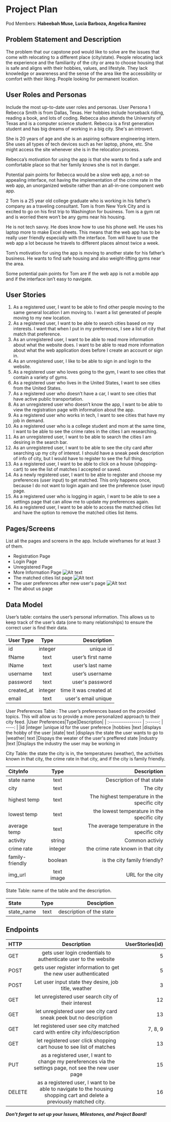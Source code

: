# Project Plan

Pod Members: **Habeebah Muse, Lucia Barboza, Angelica Ramirez**

## Problem Statement and Description

The problem that our capstone pod would like to solve are the issues that come with relocating to a different place (city/state). People relocating lack the experience and the familiarity of the city or area to choose housing that is safe and aligns with their hobbies, values, and lifestyle. They lack knowledge or awareness and the sense of the area like the accessibility or comfort with their liking. People looking for permanent location.

## User Roles and Personas

Include the most up-to-date user roles and personas.
User Persona
1
Rebecca Smith is from Dallas, Texas. Her hobbies include horseback riding, reading a book, and lots of coding. Rebecca also attends the University of Texas and is a computer science student. Rebecca is a first generation student and has big dreams of working in a big city. She's an introvert.

She is 20 years of age and she is an aspiring software engineering intern. She uses all types of tech devices such as her laptop, phone, etc. She might access the site whenever she is in the relocation process.

Rebecca’s motivation for using the app is that she wants to find a safe and comfortable place so that her family knows she is not in danger.

Potential pain points for Rebecca would be a slow web app, a not-so appealing interface, not having the implementation of the crime rate in the web app, an unorganized website rather than an all-in-one component web app.

2
Tom is a 25 year old college graduate who is working in his father’s company as a traveling consultant. Tom is from New York City and is excited to go on his first trip to Washington for business. Tom is a gym rat and is worried there won’t be any gyms near his housing.

He is not tech savvy. He does know how to use his phone well. He uses his laptop more to make Excel sheets. This means that the web app has to be really user friendly especially with the interface. Tom will have to use the web app a lot because he travels to different places almost twice a week.

Tom’s motivation for using the app is moving to another state for his father’s business. He wants to find safe housing and also weight-lifting gyms near the area.

Some potential pain points for Tom are if the web app is not a mobile app and if the interface isn’t easy to navigate.

## User Stories

1. As a registered user, I want to be able to find other people moving to the same general location I am moving to. I want a list generated of people moving to my new location.
2. As a registered user, I want to be able to search cities based on my interests. I want that when I put in my preferences, I see a list of city that match that preference.
3. As an unregistered user, I want to be able to read more information about what the website does. I want to be able to read more information about what the web application does before I create an account or sign in.
4. As an unregistered user, I like to be able to sign in and login to the website.
5. As a registered user who loves going to the gym, I want to see cities that contain a variety of gyms.
6. As a registered user who lives in the United States, I want to see cities from the United States.
7. As a registered user who doesn’t have a car, I want to see cities that have active public transportation.
8. As an unregistered user who doesn’t know the app, I want to be able to view the registration page with information about the app.
9. As a registered user who works in tech, I want to see cities that have my job in demand.
10. As a registered user who is a college student and mom at the same time, I want to be able to see the crime rates in the cities I am researching.
11. As an unregistered user, I want to be able to search the cities I am desiring in the search bar.
12. As an unregistered user, I want to be able to see the city card after searching up my city of interest. I should have a sneak peek description of info of city, but I would have to register to see the full thing.
13. As a registered user, I want to be able to click on a house (shopping-cart) to see the list of matches I accepted or saved.
14. As a newly registered user, I want to be able to register and choose my preferences (user input) to get matched. This only happens once, because I do not want to login again and see the preference (user input) page.
15. As a registered user who is logging in again, I want to be able to see a settings page that can allow me to update my preferences again.
16. As a registered user, I want to be able to access the matched cities list and have the option to remove the matched cities list items.

## Pages/Screens

List all the pages and screens in the app. Include wireframes for at least 3 of them.

- Registration Page
- Login Page
- Unregistered Page
- More Information Page ![Alt text](image-1.png)
- The matched cities list page ![Alt text](image.png)
- The user preferences after new user's page ![Alt text](image-2.png)
- The about us page

## Data Model

User’s table: contains the user’s personal information. This allows us to keep track of the user’s data (one to many relationships) to ensure the correct user is find their data.

| User Type  |  Type   |            Description |
| :--------- | :-----: | ---------------------: |
| id         | integer |              unique id |
| fName      |  text   |      user’s first name |
| lName      |  text   |       user’s last name |
| username   |  text   |        user’s username |
| password   |  text   |        user's password |
| created_at | integer | time it was created at |
| email      |  text   |    user's email unique |

User Preferences Table : The user’s preferences based on the provided topics. This will allow us to provide a more personalized approach to their city feed.
|User Preferences|Type|Description|
| :---------------- | :------: | ----: |
|id |integer |unique id for the user preferece
|hobbies |text |displays the hobby of the user
|state| text |displays the state the user wants to go to
|weather| text |Dispays the weater of the user's preffered state
|industry |text |Displays the industry the user may be working in

City Table: the state the city is in, the temperatures (weather), the activities known in that city, the crime rate in that city, and if the city is family friendly.

| CityInfo        |    Type    |                                  Description |
| :-------------- | :--------: | -------------------------------------------: |
| state name      |    text    |                    Description of that state |
| city            |    text    |                                     The city |
| highest temp    |    text    | The highest temperature in the specific city |
| lowest temp     |    text    |  the lowest temperature in the specific city |
| average temp    |    text    | The average temperature in the specific city |
| activity        |   string   |                               Common activiy |
| crime rate      |  integer   |            the crime rate known in that city |
| family-friendly |  boolean   |                 is the city family friendly? |
| img_url         | text image |                             URL for the city |

State Table: name of the table and the description.

| State      | Type |               Desciption |
| :--------- | :--: | -----------------------: |
| state_name | text | description of the state |

## Endpoints

| HTTP   |                                                      Description                                                       | UserStories(id) |
| :----- | :--------------------------------------------------------------------------------------------------------------------: | --------------: |
| GET    |                            gets user login credentials to authenticate user to the website                             |               5 |
| POST   |                            gets user register information to get the new user authenticated                            |               5 |
| POST   |                                  Let user input state they desire, job title, weather                                  |               3 |
| GET    |                                  let unregistered user search city of their interest                                   |              12 |
| GET    |                           let unregistered user see city card sneak peek but no description                            |              13 |
| GET    |                      let registered user see city matched card with entire city info/description                       |         7, 8, 9 |
| GET    |                          let registered user click shopping cart house to see list of matches                          |              13 |
| PUT    |        as a registered user, I want to change my pereferences via the settings page, not see the new user page         |              15 |
| DELETE | as a registered user, I want to be able to navigate to the housing shopping cart and delete a previously matched city. |              16 |

**_Don't forget to set up your Issues, Milestones, and Project Board!_**
